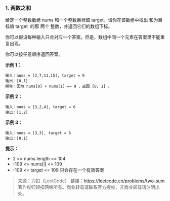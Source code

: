 ### 1. 两数之和
给定一个整数数组 nums 和一个整数目标值 target，请你在该数组中找出 和为目标值 target  的那 两个 整数，并返回它们的数组下标。

你可以假设每种输入只会对应一个答案。但是，数组中同一个元素在答案里不能重复出现。

你可以按任意顺序返回答案。

**示例 1：**
```text
输入：nums = [2,7,11,15], target = 9
输出：[0,1]
解释：因为 nums[0] + nums[1] == 9 ，返回 [0, 1] 。

```
**示例 2：**
```text
输入：nums = [3,2,4], target = 6
输出：[1,2]
```
**示例 3：**
```text
输入：nums = [3,3], target = 6
输出：[0,1]
```


**提示：**

- 2 <= nums.length <= 104
- -109 <= nums[i] <= 109
- -109 <= target <= 109
只会存在一个有效答案

>来源：力扣（LeetCode）
>链接：https://leetcode.cn/problems/two-sum
>著作权归领扣网络所有。商业转载请联系官方授权，非商业转载请注明出处。
 